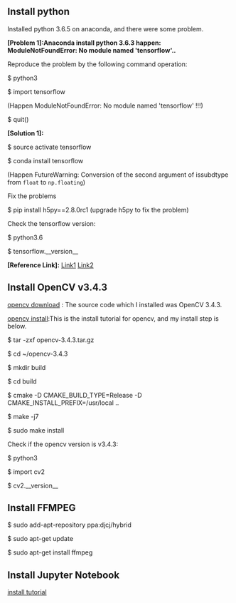 

## Install python 
Installed python 3.6.5 on anaconda, and there were some problem.

**[Problem 1]:Anaconda install python 3.6.3 happen: ModuleNotFoundError: No module named 'tensorflow'..**

Reproduce the problem by the following command operation:

$ python3

$ import tensorflow 

(Happen ModuleNotFoundError: No module named 'tensorflow' !!!)


$ quit()

**[Solution 1]:**

$ source activate tensorflow

$ conda install tensorflow

(Happen FutureWarning: Conversion of the second argument of issubdtype from `float` to `np.floating`)

Fix the problems

$ pip install h5py==2.8.0rc1 (upgrade h5py to fix the problem)

Check the tensorflow version:

$ python3.6

$ tensorflow.\_\_version\_\_

**[Reference Link]:**
[Link1](https://stackoverflow.com/questions/48585469/modulenotfounderror-no-module-named-tensorflow-in-anaconda-python-3-6-3)
[Link2](https://blog.csdn.net/qq_41185868/article/details/80276847)


## Install OpenCV v3.4.3


[opencv download](https://github.com/opencv/opencv/releases) : The source code which I installed was OpenCV 3.4.3.

[opencv install](https://docs.opencv.org/master/d7/d9f/tutorial_linux_install.html):This is the install tutorial for opencv, and my install step is below.

$ tar -zxf opencv-3.4.3.tar.gz

$ cd ~/opencv-3.4.3

$ mkdir build

$ cd build

$ cmake -D CMAKE_BUILD_TYPE=Release -D CMAKE_INSTALL_PREFIX=/usr/local ..

$ make -j7

$ sudo make install

Check if the opencv version is v3.4.3:

$ python3

$ import cv2

$ cv2.\_\_version\_\_


## Install FFMPEG
$ sudo add-apt-repository ppa:djcj/hybrid

$ sudo apt-get update

$ sudo apt-get install ffmpeg

## Install Jupyter Notebook
[install tutorial](https://blog.csdn.net/jenyzhang/article/details/73275232)


